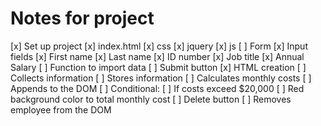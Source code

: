 # Notes for project

[x] Set up project
    [x] index.html
    [x] css
    [x] jquery
    [x] js
[ ] Form
    [x] Input fields
        [x] First name
        [x] Last name
        [x] ID number
        [x] Job title
        [x] Annual Salary
    [ ] Function to import data
    [ ] Submit button
        [x] HTML creation
        [ ] Collects information
        [ ] Stores information
        [ ] Calculates monthly costs
        [ ] Appends to the DOM
        [ ] Conditional: 
            [ ] If costs exceed $20,000
            [ ] Red background color to total monthly cost
    [ ] Delete button
        [ ] Removes employee from the DOM
